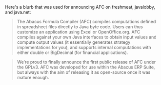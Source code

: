 Here's a blurb that was used for announcing AFC on freshmeat, javalobby, and java.net:

> The Abacus Formula Compiler (AFC) compiles computations defined in spreadsheet files directly to Java byte code. Users can thus customize an application using Excel or OpenOffice.org. AFC compiles against your own Java interfaces to obtain input values and compute output values (it essentially generates strategy implementations for you), and supports internal computations with either double or BigDecimal (for financial applications).

> We're proud to finally announce the first public release of AFC under the GPLv3. AFC was developed for use within the Abacus ERP Suite, but always with the aim of releasing it as open-source once it was mature enough.